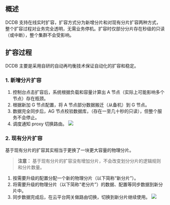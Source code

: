 ## 概述
DCDB 支持在线实时扩容，扩容方式分为新增分片和对现有分片扩容两种方式，整个扩容过程对业务完全透明，无需业务停机。扩容时仅部分分片存在秒级的只读（或中断），整个集群不会受影响。

## 扩容过程
DCDB 主要是采用自研的自动再均衡技术保证自动化的扩容和稳定。

### 1. 新增分片扩容
1. 控制台点击扩容后，系统根据负载和容量计算出 A 节点（实际上可能影响多个节点）存在瓶颈。
2. 根据新加 G 节点配置，将 A 节点部分数据搬迁（从备机）到 G 节点。
3. 数据完全同步后，AG 节点校验数据库，（存在一至几十秒的只读），但整个服务不会停止。
4. 调度通知 proxy 切换路由。
![](https://mc.qcloudimg.com/static/img/d407c9bf2740c3ceb803392448856cf2/image.png)

### 2. 现有分片扩容
基于现有分片的扩容其实相当于更换了一块更大容量的物理分片。
> **注意：**
> 基于现有分片的扩容没有增加分片，不会改变划分分片的逻辑规则和分片数量。

1. 按需要升级的配置分配一个新的物理分片（以下简称“新分片”）。
2. 将需要升级的物理分片（以下简称“老分片”）的数据、配置等同步数据到新分片中。
3. 同步数据完成后，在云平台网关做路由切换，切换到新分片继续使用。
![](https://mc.qcloudimg.com/static/img/d30e97c05742feccf7728e6a326e826f/image.png)